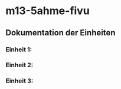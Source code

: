 # m13-5ahme-fivu

## Dokumentation der Einheiten

### Einheit 1: 


### Einheit 2:



### Einheit 3:
